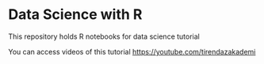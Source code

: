 # Data Science with R 

This repository holds R notebooks for data science tutorial

You can access videos of this tutorial https://youtube.com/tirendazakademi

